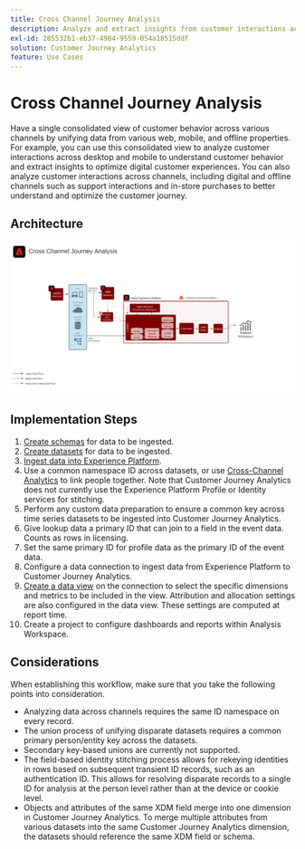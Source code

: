 ```yaml
---
title: Cross Channel Journey Analysis
description: Analyze and extract insights from customer interactions across the customer journey.
exl-id: 285532b1-eb37-4984-9559-054a18515ddf
solution: Customer Journey Analytics
feature: Use Cases
---
```

# Cross Channel Journey Analysis

Have a single consolidated view of customer behavior across various channels by unifying data from various web, mobile, and offline properties. For example, you can use this consolidated view to analyze customer interactions across desktop and mobile to understand customer behavior and extract insights to optimize digital customer experiences. You can also analyze customer interactions across channels, including digital and offline channels such as support interactions and in-store purchases to better understand and optimize the customer journey.

## Architecture

![Cross channel architecture](../assets/cross-channel-architecture.svg)

## Implementation Steps

1. [Create schemas](https://experienceleague.adobe.com/docs/experience-platform/xdm/tutorials/create-schema-ui.html) for data to be ingested.
1. [Create datasets](https://experienceleague.adobe.com/docs/platform-learn/tutorials/data-ingestion/create-datasets-and-ingest-data.html) for data to be ingested.
1. [Ingest data into Experience Platform](https://experienceleague.adobe.com/docs/platform-learn/tutorials/data-ingestion/understanding-data-ingestion.html).
1. Use a common namespace ID across datasets, or use [Cross-Channel Analytics](/help/cca/overview.md) to link people together. Note that Customer Journey Analytics does not currently use the Experience Platform Profile or Identity services for stitching.
1. Perform any custom data preparation to ensure a common key across time series datasets to be ingested into Customer Journey Analytics.
1. Give lookup data a primary ID that can join to a field in the event data. Counts as rows in licensing.
1. Set the same primary ID for profile data as the primary ID of the event data.
1. Configure a data connection to ingest data from Experience Platform to Customer Journey Analytics.
1. [Create a data view](/help/data-views/create-dataview.md) on the connection to select the specific dimensions and metrics to be included in the view. Attribution and allocation settings are also configured in the data view. These settings are computed at report time.
1. Create a project to configure dashboards and reports within Analysis Workspace.

## Considerations

When establishing this workflow, make sure that you take the following points into consideration.

* Analyzing data across channels requires the same ID namespace on every record.
* The union process of unifying disparate datasets requires a common primary person/entity key across the datasets.
* Secondary key-based unions are currently not supported.
* The field-based identity stitching process allows for rekeying identities in rows based on subsequent transient ID records, such as an authentication ID. This allows for resolving disparate records to a single ID for analysis at the person level rather than at the device or cookie level.
* Objects and attributes of the same XDM field merge into one dimension in Customer Journey Analytics. To  merge multiple attributes from various datasets into the same Customer Journey Analytics dimension, the datasets should reference the same XDM field or schema.
